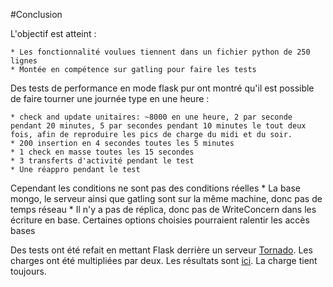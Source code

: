 #Conclusion

L'objectif est atteint :
    
    * Les fonctionnalité voulues tiennent dans un fichier python de 250 lignes
    * Montée en compétence sur gatling pour faire les tests

Des tests de performance en mode flask pur ont montré qu'il est possible de faire tourner une journée type en une heure :
 
    * check and update unitaires: ~8000 en une heure, 2 par seconde pendant 20 minutes, 5 par secondes pendant 10 minutes le tout deux fois, afin de reproduire les pics de charge du midi et du soir.
    * 200 insertion en 4 secondes toutes les 5 minutes
    * 1 check en masse toutes les 15 secondes
    * 3 transferts d'activité pendant le test
    * Une réappro pendant le test

Cependant les conditions ne sont pas des conditions réelles
    * La base mongo, le serveur ainsi que gatling sont sur la même machine, donc pas de temps réseau
    * Il n'y a pas de réplica, donc pas de WriteConcern dans les écriture en base. Certaines options choisies pourraient ralentir les accès bases

Des tests ont été refait en mettant Flask derrière un serveur [Tornado](http://www.tornadoweb.org/en/stable/). Les charges ont été multipliées par deux. Les résultats sont [ici](). La charge tient toujours.

